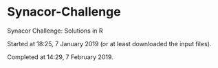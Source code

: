 # Synacor-Challenge
Synacor Challenge: Solutions in R

Started at 18:25, 7 January 2019 (or at least downloaded the input files).

Completed at 14:29, 7 February 2019.


